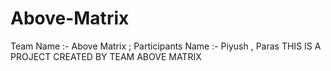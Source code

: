 # Above-Matrix
Team Name :- Above Matrix ; Participants Name :- Piyush , Paras
THIS IS A PROJECT CREATED BY TEAM ABOVE MATRIX 
